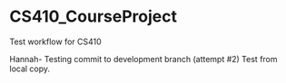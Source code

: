 # CS410_CourseProject
Test workflow for CS410

Hannah- Testing commit to development branch (attempt #2)
Test from local copy. 


